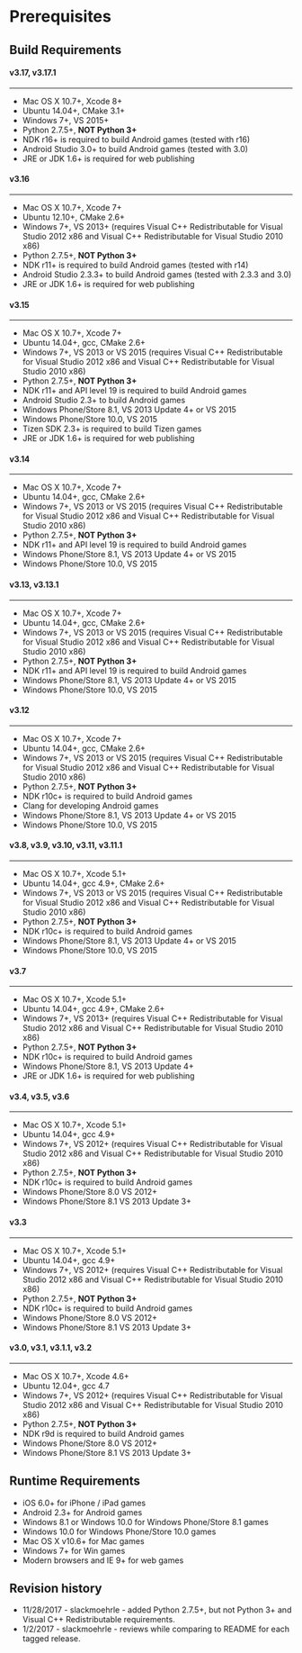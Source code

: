 # Prerequisites

**Build Requirements**
------------------

#### v3.17, v3.17.1
---
* Mac OS X 10.7+, Xcode 8+
* Ubuntu 14.04+, CMake 3.1+
* Windows 7+, VS 2015+
* Python 2.7.5+, __NOT Python 3+__
* NDK r16+ is required to build Android games (tested with r16)
* Android Studio 3.0+ to build Android games (tested with 3.0)
* JRE or JDK 1.6+ is required for web publishing

#### v3.16
---
* Mac OS X 10.7+, Xcode 7+
* Ubuntu 12.10+, CMake 2.6+
* Windows 7+, VS 2013+ (requires Visual C++ Redistributable for Visual Studio 2012 x86 and Visual C++ Redistributable for Visual Studio 2010 x86)
* Python 2.7.5+, __NOT Python 3+__
* NDK r11+ is required to build Android games (tested with r14)
* Android Studio 2.3.3+ to build Android games (tested with 2.3.3 and 3.0)
* JRE or JDK 1.6+ is required for web publishing

#### v3.15
---
* Mac OS X 10.7+, Xcode 7+
* Ubuntu 14.04+, gcc, CMake 2.6+
* Windows 7+, VS 2013 or VS 2015 (requires Visual C++ Redistributable for Visual Studio 2012 x86 and Visual C++ Redistributable for Visual Studio 2010 x86)
* Python 2.7.5+, __NOT Python 3+__
* NDK r11+ and API level 19 is required to build Android games
* Android Studio 2.3+ to build Android games
* Windows Phone/Store 8.1, VS 2013 Update 4+ or VS 2015
* Windows Phone/Store 10.0, VS 2015
* Tizen SDK 2.3+ is required to build Tizen games
* JRE or JDK 1.6+ is required for web publishing

#### v3.14
---
* Mac OS X 10.7+, Xcode 7+
* Ubuntu 14.04+, gcc, CMake 2.6+
* Windows 7+, VS 2013 or VS 2015 (requires Visual C++ Redistributable for Visual Studio 2012 x86 and Visual C++ Redistributable for Visual Studio 2010 x86)
* Python 2.7.5+, __NOT Python 3+__
* NDK r11+ and API level 19 is required to build Android games
* Windows Phone/Store 8.1, VS 2013 Update 4+ or VS 2015
* Windows Phone/Store 10.0, VS 2015

#### v3.13, v3.13.1
---
* Mac OS X 10.7+, Xcode 7+
* Ubuntu 14.04+, gcc, CMake 2.6+
* Windows 7+, VS 2013 or VS 2015 (requires Visual C++ Redistributable for Visual Studio 2012 x86 and Visual C++ Redistributable for Visual Studio 2010 x86)
* Python 2.7.5+, __NOT Python 3+__
* NDK r11+ and API level 19 is required to build Android games
* Windows Phone/Store 8.1, VS 2013 Update 4+ or VS 2015
* Windows Phone/Store 10.0, VS 2015

#### v3.12
---
* Mac OS X 10.7+, Xcode 7+
* Ubuntu 14.04+, gcc, CMake 2.6+
* Windows 7+, VS 2013 or VS 2015 (requires Visual C++ Redistributable for Visual Studio 2012 x86 and Visual C++ Redistributable for Visual Studio 2010 x86)
* Python 2.7.5+, __NOT Python 3+__
* NDK r10c+ is required to build Android games
* Clang for developing Android games
* Windows Phone/Store 8.1, VS 2013 Update 4+ or VS 2015
* Windows Phone/Store 10.0, VS 2015

#### v3.8, v3.9, v3.10, v3.11, v3.11.1
---
* Mac OS X 10.7+, Xcode 5.1+
* Ubuntu 14.04+, gcc 4.9+, CMake 2.6+
* Windows 7+, VS 2013 or VS 2015 (requires Visual C++ Redistributable for Visual Studio 2012 x86 and Visual C++ Redistributable for Visual Studio 2010 x86)
* Python 2.7.5+, __NOT Python 3+__
* NDK r10c+ is required to build Android games
* Windows Phone/Store 8.1, VS 2013 Update 4+ or VS 2015
* Windows Phone/Store 10.0, VS 2015

#### v3.7
---
* Mac OS X 10.7+, Xcode 5.1+
* Ubuntu 14.04+, gcc 4.9+, CMake 2.6+
* Windows 7+, VS 2013+ (requires Visual C++ Redistributable for Visual Studio 2012 x86 and Visual C++ Redistributable for Visual Studio 2010 x86)
* Python 2.7.5+, __NOT Python 3+__
* NDK r10c+ is required to build Android games
* Windows Phone/Store 8.1, VS 2013 Update 4+
* JRE or JDK 1.6+ is required for web publishing

#### v3.4, v3.5, v3.6
---
* Mac OS X 10.7+, Xcode 5.1+
* Ubuntu 14.04+, gcc 4.9+
* Windows 7+, VS 2012+ (requires Visual C++ Redistributable for Visual Studio 2012 x86 and Visual C++ Redistributable for Visual Studio 2010 x86)
* Python 2.7.5+, __NOT Python 3+__
* NDK r10c+ is required to build Android games
* Windows Phone/Store 8.0 VS 2012+
* Windows Phone/Store 8.1 VS 2013 Update 3+


#### v3.3
---
* Mac OS X 10.7+, Xcode 5.1+
* Ubuntu 14.04+, gcc 4.9+
* Windows 7+, VS 2012+ (requires Visual C++ Redistributable for Visual Studio 2012 x86 and Visual C++ Redistributable for Visual Studio 2010 x86)
* Python 2.7.5+, __NOT Python 3+__
* NDK r10c+ is required to build Android games
* Windows Phone/Store 8.0 VS 2012+
* Windows Phone/Store 8.1 VS 2013 Update 3+

#### v3.0, v3.1, v3.1.1, v3.2
---
* Mac OS X 10.7+, Xcode 4.6+
* Ubuntu 12.04+, gcc 4.7
* Windows 7+, VS 2012+ (requires Visual C++ Redistributable for Visual Studio 2012 x86 and Visual C++ Redistributable for Visual Studio 2010 x86)
* Python 2.7.5+, __NOT Python 3+__
* NDK r9d is required to build Android games
* Windows Phone/Store 8.0 VS 2012+
* Windows Phone/Store 8.1 VS 2013 Update 3+

**Runtime Requirements**
--------------------

* iOS 6.0+ for iPhone / iPad games
* Android 2.3+ for Android games
* Windows 8.1 or Windows 10.0 for Windows Phone/Store 8.1 games
* Windows 10.0 for Windows Phone/Store 10.0  games
* Mac OS X v10.6+ for Mac games
* Windows 7+ for Win games
* Modern browsers and IE 9+ for web games

## Revision history
* 11/28/2017 - slackmoehrle - added Python 2.7.5+, but not Python 3+ and Visual C++ Redistributable requirements.
* 1/2/2017 - slackmoehrle - reviews while comparing to README for each tagged release.

